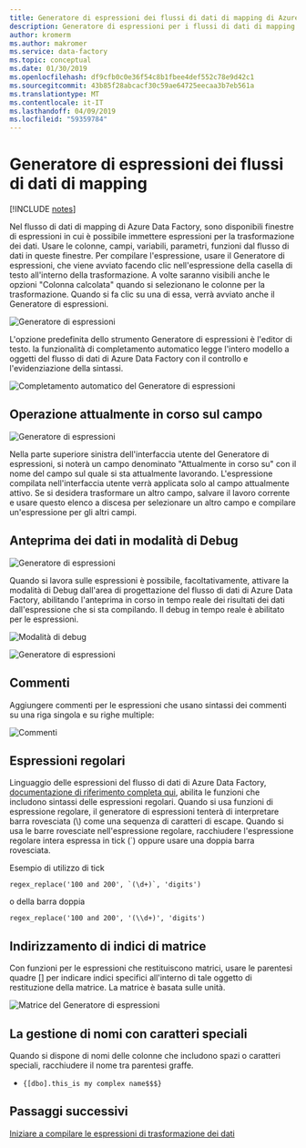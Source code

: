 ```yaml
---
title: Generatore di espressioni dei flussi di dati di mapping di Azure Data Factory
description: Generatore di espressioni per i flussi di dati di mapping di Azure Data Factory
author: kromerm
ms.author: makromer
ms.service: data-factory
ms.topic: conceptual
ms.date: 01/30/2019
ms.openlocfilehash: df9cfb0c0e36f54c8b1fbee4def552c78e9d42c1
ms.sourcegitcommit: 43b85f28abcacf30c59ae64725eecaa3b7eb561a
ms.translationtype: MT
ms.contentlocale: it-IT
ms.lasthandoff: 04/09/2019
ms.locfileid: "59359784"
---
```

# <a name="mapping-data-flow-expression-builder"></a>Generatore di espressioni dei flussi di dati di mapping

[!INCLUDE [notes](../../includes/data-factory-data-flow-preview.md)]

Nel flusso di dati di mapping di Azure Data Factory, sono disponibili finestre di espressioni in cui è possibile immettere espressioni per la trasformazione dei dati. Usare le colonne, campi, variabili, parametri, funzioni dal flusso di dati in queste finestre. Per compilare l'espressione, usare il Generatore di espressioni, che viene avviato facendo clic nell'espressione della casella di testo all'interno della trasformazione. A volte saranno visibili anche le opzioni "Colonna calcolata" quando si selezionano le colonne per la trasformazione. Quando si fa clic su una di essa, verrà avviato anche il Generatore di espressioni.

![Generatore di espressioni](media/data-flow/expression.png "Generatore di espressioni")

L'opzione predefinita dello strumento Generatore di espressioni è l'editor di testo. la funzionalità di completamento automatico legge l'intero modello a oggetti del flusso di dati di Azure Data Factory con il controllo e l'evidenziazione della sintassi.

![Completamento automatico del Generatore di espressioni](media/data-flow/expb1.png "Completamento automatico del Generatore di espressioni")

## <a name="currently-working-on-field"></a>Operazione attualmente in corso sul campo

![Generatore di espressioni](media/data-flow/exp3.png "attualmente in corso su")

Nella parte superiore sinistra dell'interfaccia utente del Generatore di espressioni, si noterà un campo denominato "Attualmente in corso su" con il nome del campo sul quale si sta attualmente lavorando. L'espressione compilata nell'interfaccia utente verrà applicata solo al campo attualmente attivo. Se si desidera trasformare un altro campo, salvare il lavoro corrente e usare questo elenco a discesa per selezionare un altro campo e compilare un'espressione per gli altri campi.

## <a name="data-preview-in-debug-mode"></a>Anteprima dei dati in modalità di Debug

![Generatore di espressioni](media/data-flow/exp4b.png "Anteprima dei dati dell'espressione")

Quando si lavora sulle espressioni è possibile, facoltativamente, attivare la modalità di Debug dall'area di progettazione del flusso di dati di Azure Data Factory, abilitando l'anteprima in corso in tempo reale dei risultati dei dati dall'espressione che si sta compilando. Il debug in tempo reale è abilitato per le espressioni.

![Modalità di debug](media/data-flow/debugbutton.png "pulsante di Debug")


![Generatore di espressioni](media/data-flow/exp5.png "Anteprima dei dati dell'espressione")

## <a name="comments"></a>Commenti

Aggiungere commenti per le espressioni che usano sintassi dei commenti su una riga singola e su righe multiple:

![Commenti](media/data-flow/comments.png "Commenti")

## <a name="regular-expressions"></a>Espressioni regolari

Linguaggio delle espressioni del flusso di dati di Azure Data Factory, [documentazione di riferimento completa qui](https://aka.ms/dataflowexpressions), abilita le funzioni che includono sintassi delle espressioni regolari. Quando si usa funzioni di espressione regolare, il generatore di espressioni tenterà di interpretare barra rovesciata (\\) come una sequenza di caratteri di escape. Quando si usa le barre rovesciate nell'espressione regolare, racchiudere l'espressione regolare intera espressa in tick (\`) oppure usare una doppia barra rovesciata.

Esempio di utilizzo di tick

```
regex_replace('100 and 200', `(\d+)`, 'digits')
```

o della barra doppia

```
regex_replace('100 and 200', '(\\d+)', 'digits')
```

## <a name="addressing-array-indexes"></a>Indirizzamento di indici di matrice

Con funzioni per le espressioni che restituiscono matrici, usare le parentesi quadre [] per indicare indici specifici all'interno di tale oggetto di restituzione della matrice. La matrice è basata sulle unità.

![Matrice del Generatore di espressioni](media/data-flow/expb2.png "Anteprima dei dati dell'espressione")

## <a name="handling-names-with-special-characters"></a>La gestione di nomi con caratteri speciali

Quando si dispone di nomi delle colonne che includono spazi o caratteri speciali, racchiudere il nome tra parentesi graffe.
* ```{[dbo].this_is my complex name$$$}```

## <a name="next-steps"></a>Passaggi successivi

[Iniziare a compilare le espressioni di trasformazione dei dati](data-flow-expression-functions.md)
